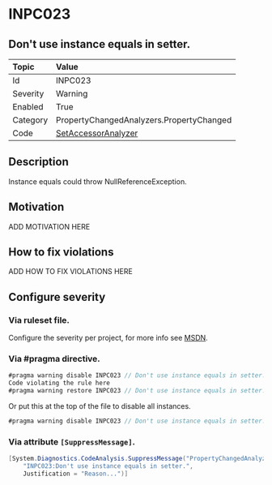 # INPC023
## Don't use instance equals in setter.

| Topic    | Value
| :--      | :--
| Id       | INPC023
| Severity | Warning
| Enabled  | True
| Category | PropertyChangedAnalyzers.PropertyChanged
| Code     | [SetAccessorAnalyzer](https://github.com/DotNetAnalyzers/PropertyChangedAnalyzers/blob/master/PropertyChangedAnalyzers/Analyzers/SetAccessorAnalyzer.cs)


## Description

Instance equals could throw NullReferenceException.

## Motivation

ADD MOTIVATION HERE

## How to fix violations

ADD HOW TO FIX VIOLATIONS HERE

<!-- start generated config severity -->
## Configure severity

### Via ruleset file.

Configure the severity per project, for more info see [MSDN](https://msdn.microsoft.com/en-us/library/dd264949.aspx).

### Via #pragma directive.
```C#
#pragma warning disable INPC023 // Don't use instance equals in setter.
Code violating the rule here
#pragma warning restore INPC023 // Don't use instance equals in setter.
```

Or put this at the top of the file to disable all instances.
```C#
#pragma warning disable INPC023 // Don't use instance equals in setter.
```

### Via attribute `[SuppressMessage]`.

```C#
[System.Diagnostics.CodeAnalysis.SuppressMessage("PropertyChangedAnalyzers.PropertyChanged", 
    "INPC023:Don't use instance equals in setter.", 
    Justification = "Reason...")]
```
<!-- end generated config severity -->